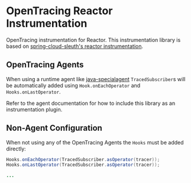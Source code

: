 # OpenTracing Reactor Instrumentation
OpenTracing instrumentation for Reactor. This instrumentation library is based on [spring-cloud-sleuth's reactor instrumentation](https://github.com/spring-cloud/spring-cloud-sleuth/tree/master/spring-cloud-sleuth-core/src/main/java/org/springframework/cloud/sleuth/instrument/reactor).

## OpenTracing Agents
When using a runtime agent like [java-specialagent](https://github.com/opentracing-contrib/java-specialagent) `TracedSubscriber`s will be automatically added using `Hook.onEachOperator` and `Hooks.onLastOperator`.

Refer to the agent documentation for how to include this library as an instrumentation plugin.

## Non-Agent Configuration
When not using any of the OpenTracing Agents the `Hooks` must be added directly:

```java
Hooks.onEachOperator(TracedSubscriber.asOperator(tracer));
Hooks.onLastOperator(TracedSubscriber.asOperator(tracer));

...
```